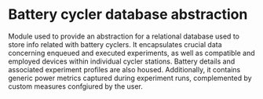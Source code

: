 # Battery cycler database abstraction
Module used to provide an abstraction for a relational database used to store info 
related with battery cyclers.
It encapsulates crucial data concerning enqueued and executed experiments, as well
as compatible and employed devices within individual cycler stations. Battery details
and associated experiment profiles are also housed. Additionally, it contains generic 
power metrics captured during experiment runs, complemented by custom measures confgiured 
by the user.

